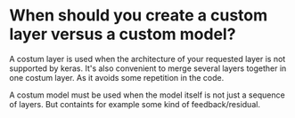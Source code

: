 # When should you create a custom layer versus a custom model?
A costum layer is used when the architecture of your requested layer is not supported by keras. It's also convenient to merge several layers together in one costum layer. As it avoids some repetition in the code.

A costum model must be used when the model itself is not just a sequence of layers. But containts for example some kind of feedback/residual.
